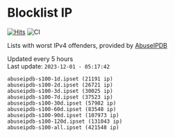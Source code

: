 # Blocklist IP

[![Hits](https://hits.seeyoufarm.com/api/count/incr/badge.svg?url=https%3A%2F%2Fgithub.com%2Fborestad%2Fblocklist-ip%2F&count_bg=%2379C83D&title_bg=%23555555&icon=&icon_color=%23E7E7E7&title=hits&edge_flat=false)](https://hits.seeyoufarm.com)  ![CI](https://img.shields.io/github/workflow/status/borestad/blocklist-ip/CI?style=flat-square)

Lists with worst IPv4 offenders, provided by [AbuseIPDB](https://www.abuseipdb.com/)

<!-- FOOTER-PLACEHOLDER -->
Updated every 5 hours<br>
Last update: `2023-12-01 - 05:17:42`
```
abuseipdb-s100-1d.ipset (21191 ip)
abuseipdb-s100-2d.ipset (26721 ip)
abuseipdb-s100-3d.ipset (30025 ip)
abuseipdb-s100-7d.ipset (37523 ip)
abuseipdb-s100-30d.ipset (57982 ip)
abuseipdb-s100-60d.ipset (83548 ip)
abuseipdb-s100-90d.ipset (107973 ip)
abuseipdb-s100-120d.ipset (131043 ip)
abuseipdb-s100-all.ipset (421548 ip)
```
